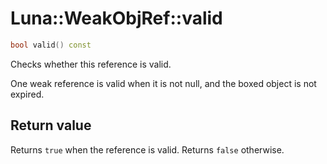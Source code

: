 # Luna::WeakObjRef::valid

```c++
bool valid() const
```

Checks whether this reference is valid. 

One weak reference is valid when it is not null, and the boxed object is not expired. 

## Return value
Returns `true` when the reference is valid. Returns `false` otherwise. 

